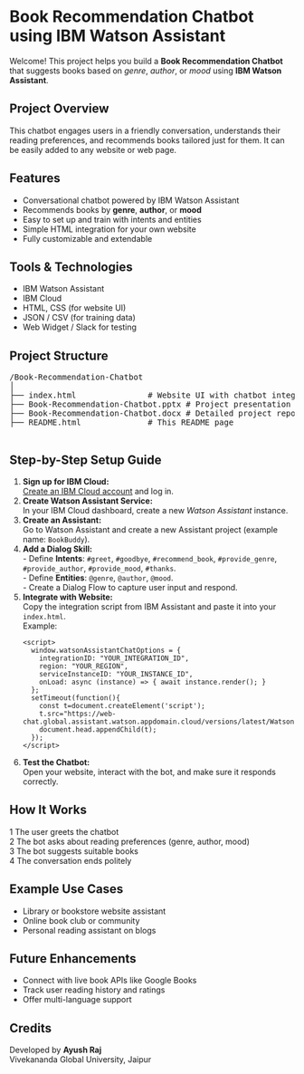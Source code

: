 <!DOCTYPE html>
<html lang="en">
<head>
  <meta charset="UTF-8" />
  <meta name="viewport" content="width=device-width, initial-scale=1.0"/>
 
  <h1> Book Recommendation Chatbot using IBM Watson Assistant</h1>

  <p>Welcome! This project helps you build a <strong>Book Recommendation Chatbot</strong> that suggests books based on <em>genre</em>, <em>author</em>, or <em>mood</em> using <strong>IBM Watson Assistant</strong>.</p>

  <div class="section">
    <h2> Project Overview</h2>
    <p>This chatbot engages users in a friendly conversation, understands their reading preferences, and recommends books tailored just for them. It can be easily added to any website or web page.</p>
  </div>

  <div class="section">
    <h2> Features</h2>
    <ul>
      <li>Conversational chatbot powered by IBM Watson Assistant</li>
      <li>Recommends books by <strong>genre</strong>, <strong>author</strong>, or <strong>mood</strong></li>
      <li>Easy to set up and train with intents and entities</li>
      <li>Simple HTML integration for your own website</li>
      <li>Fully customizable and extendable</li>
    </ul>
  </div>

  <div class="section">
    <h2> Tools & Technologies</h2>
    <ul>
      <li>IBM Watson Assistant</li>
      <li>IBM Cloud</li>
      <li>HTML, CSS (for website UI)</li>
      <li>JSON / CSV (for training data)</li>
      <li>Web Widget / Slack for testing</li>
    </ul>
  </div>

  <div class="section">
    <h2> Project Structure</h2>
    <pre>
/Book-Recommendation-Chatbot
│
├── index.html               # Website UI with chatbot integrated
├── Book-Recommendation-Chatbot.pptx # Project presentation
├── Book-Recommendation-Chatbot.docx # Detailed project report
├── README.html              # This README page
    </pre>
  </div>

  <div class="section">
    <h2> Step-by-Step Setup Guide</h2>
    <ol>
      <li><strong>Sign up for IBM Cloud:</strong> <br>
        <a href="https://cloud.ibm.com/" target="_blank">Create an IBM Cloud account</a> and log in.
      </li>
      <li><strong>Create Watson Assistant Service:</strong><br>
        In your IBM Cloud dashboard, create a new <em>Watson Assistant</em> instance.
      </li>
      <li><strong>Create an Assistant:</strong><br>
        Go to Watson Assistant and create a new Assistant project (example name: <code>BookBuddy</code>).
      </li>
      <li><strong>Add a Dialog Skill:</strong><br>
        - Define <strong>Intents</strong>: <code>#greet</code>, <code>#goodbye</code>, <code>#recommend_book</code>, <code>#provide_genre</code>, <code>#provide_author</code>, <code>#provide_mood</code>, <code>#thanks</code>.<br>
        - Define <strong>Entities</strong>: <code>@genre</code>, <code>@author</code>, <code>@mood</code>.<br>
        - Create a Dialog Flow to capture user input and respond.
      </li>
      <li><strong>Integrate with Website:</strong><br>
        Copy the integration script from IBM Assistant and paste it into your <code>index.html</code>. <br>
        Example:
        <pre><code>&lt;script&gt;
  window.watsonAssistantChatOptions = {
    integrationID: "YOUR_INTEGRATION_ID",
    region: "YOUR_REGION",
    serviceInstanceID: "YOUR_INSTANCE_ID",
    onLoad: async (instance) =&gt; { await instance.render(); }
  };
  setTimeout(function(){
    const t=document.createElement('script');
    t.src="https://web-chat.global.assistant.watson.appdomain.cloud/versions/latest/WatsonAssistantChatEntry.js";
    document.head.appendChild(t);
  });
&lt;/script&gt;</code></pre>
      </li>
      <li><strong>Test the Chatbot:</strong><br>
        Open your website, interact with the bot, and make sure it responds correctly.
      </li>
    </ol>
  </div>

  <div class="section">
    <h2> How It Works</h2>
    <p>
      1️ The user greets the chatbot <br>
      2️ The bot asks about reading preferences (genre, author, mood) <br>
      3️ The bot suggests suitable books <br>
      4️ The conversation ends politely
    </p>
  </div>

  <div class="section">
    <h2> Example Use Cases</h2>
    <ul>
      <li>Library or bookstore website assistant</li>
      <li>Online book club or community</li>
      <li>Personal reading assistant on blogs</li>
    </ul>
  </div>

  <div class="section">
    <h2> Future Enhancements</h2>
    <ul>
      <li>Connect with live book APIs like Google Books</li>
      <li>Track user reading history and ratings</li>
      <li>Offer multi-language support</li>
    </ul>
  </div>

  <div class="section">
    <h2> Credits</h2>
    <p>Developed by <strong>Ayush Raj</strong><br>
    Vivekananda Global University, Jaipur</p>
  </div>
